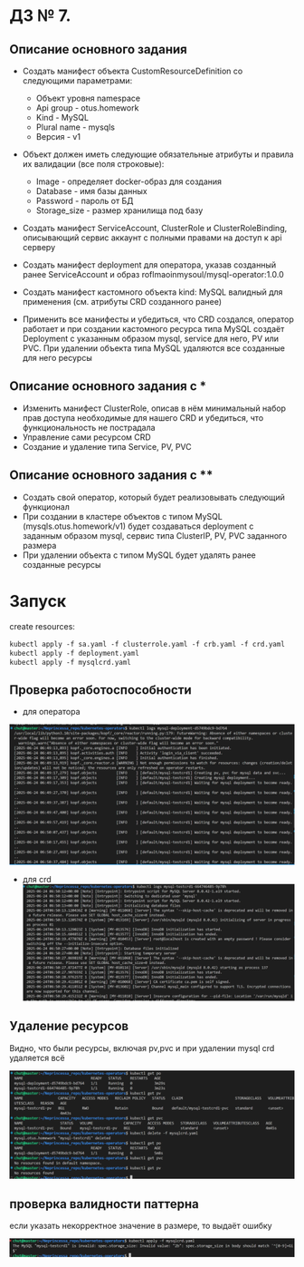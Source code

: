 # ДЗ № 7. 
## Описание основного задания 

- Создать манифест объекта CustomResourceDefinition со следующими параметрами:
    - Объект уровня namespace 
    - Api group - otus.homework 
    - Kind - MySQL 
    - Plural name - mysqls 
    - Версия - v1
- Объект должен иметь следующие обязательные атрибуты и правила их валидации (все поля строковые):
    - Image - определяет docker-образ для создания 
    - Database - имя базы данных 
    - Password - пароль от БД 
    - Storage_size - размер хранилища под базу 

- Создать манифест ServiceAccount, ClusterRole и ClusterRoleBinding, описывающий сервис аккаунт с полными правами на доступ к api серверу 
- Создать манифест deployment для оператора, указав созданный ранее ServiceAccount и образ roflmaoinmysoul/mysql-operator:1.0.0
- Создать манифест кастомного объекта kind: MySQL валидный для применения (см. атрибуты CRD созданного ранее)
- Применить все манифесты и убедиться, что CRD создался, оператор работает и при создании кастомного ресурса типа MySQL создаёт Deployment с указанным образом mysql, service для него, PV или PVC. При удалении объекта типа MySQL удаляются все созданные для него ресурсы


## Описание основного задания c *

- Изменить манифест ClusterRole, описав в нём минимальный набор прав доступа необходимые для нашего CRD и убедиться, что функциональность не пострадала 
- Управление сами ресурсом CRD 
- Создание и удаление типа Service, PV, PVC

## Описание основного задания c **

- Создать свой оператор, который будет реализовывать следующий функционал
- При создании в кластере объектов с типом MySQL (mysqls.otus.homework/v1) будет создаваться deployment с заданным образом mysql, сервис типа ClusterIP, PV, PVC заданного размера
- При удалении объекта с типом MySQL будет удалять ранее созданные ресурсы

# Запуск

create resources:

```
kubectl apply -f sa.yaml -f clusterrole.yaml -f crb.yaml -f crd.yaml 
kubectl apply -f deployment.yaml 
kubectl apply -f mysqlcrd.yaml
```

## Проверка работоспособности

- для оператора 

![alt text](image-1.png)

- для crd
![alt text](image-2.png)

## Удаление ресурсов

Видно, что были ресурсы, включая pv,pvc и при удалении mysql crd удаляется всё

![alt text](image-3.png)

## проверка валидности паттерна
если указать некорректное значение в размере, то выдаёт ошибку 

![alt text](image-4.png)
